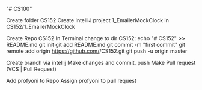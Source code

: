 "# CS100" 



Create folder CS152
Create IntelliJ project 1_EmailerMockClock in CS152/1_EmailerMockClock 

Create Repo CS152
In Terminal change to dir CS152:
echo "# CS152" >> README.md
git init
git add README.md
git commit -m "first commit"
git remote add origin https://github.com/<my name>/CS152.git
git push -u origin master

Create branch via intellij
Make changes and commit, push
Make Pull request (VCS | Pull Request)

Add profyoni to Repo
Assign profyoni to pull request
